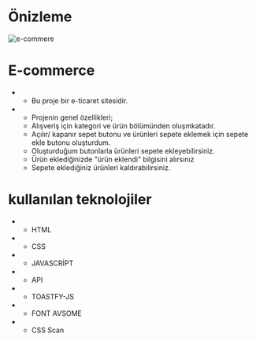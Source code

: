 # Önizleme

 ![e-commere](https://github.com/silan4/e-commerce/assets/147344710/c95217a7-6481-45e7-b91c-4848e5546092)


# E-commerce
 - -  Bu proje bir e-ticaret sitesidir.
 - -  Projenin genel özellikleri;
   -  Alışveriş için kategori ve ürün bölümünden oluşmkatadır.
   -  Açılır/ kapanır sepet butonu ve ürünleri sepete eklemek için sepete ekle butonu oluşturdum.
   -  Oluşturduğum butonlarla  ürünleri sepete ekleyebilirsiniz.
   -  Ürün eklediğinizde "ürün eklendi" bilgisini alırsınız
   -  Sepete eklediğiniz ürünleri kaldırabilirsiniz.



 # kullanılan teknolojiler
 - - HTML
 - - CSS 
 - - JAVASCRİPT
 - - API 
 - - TOASTFY-JS
 - - FONT AVSOME
 - - CSS Scan 
